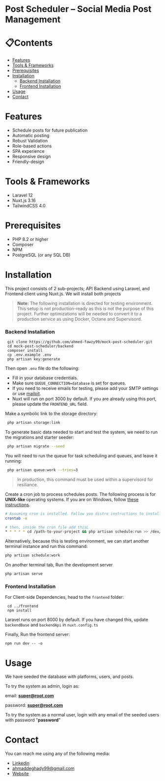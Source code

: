 # Post Scheduler – Social Media Post Management


# 📋Contents
- [Features](#features)
- [Tools & Frameworks](#tools--frameworks)
- [Prerequisites](#prerequisites)
- [Installation](#installation)
  - [Backend Installation](#backend-installation)
  - [Frontend Installation](#frontend-installation)
- [Usage](#usage)
- [Contact](#contact)

# Features
- Schedule posts for future publication
- Automatic posting
- Robust Validation
- Role-based actions
- SPA experience
- Responsive design
- Friendly-design

# Tools & Frameworks
- Laravel 12
- Nuxt.js 3.16
- TailwindCSS 4.0

# Prerequisites
- PHP 8.2 or higher
- Composer
- NPM
- PostgreSQL (or any SQL DB)


# Installation
This project consists of 2 sub-projects; API Backend using Laravel, and Frontend client using Nuxt.js. We will install both projects



> **Note:** The following installation is directed for testing environment. This setup is not production-ready as this is not the purpose of this project. Further optimizations will be needed to convert it to a production service as using Docker, Octane and Supervisord.


### Backend Installation

```
 git clone https://github.com/ahmed-fawzy99/mock-post-scheduler.git
 cd mock-post-scheduler/backend
 composer install
 cp .env.example .env 
 php artisan key:generate
 ```
Then open `.env` file do the following:
- Fill in your database credentials.
- Make sure `QUEUE_CONNECTION=database` is set for queues.
- If you need to receive emails for testing, please add your SMTP settings or use [mailpit](https://mailpit.axllent.org/).
- Nuxt will run on port 3000 by default. If you are already using this port, please update the `FRONTEND_URL` field.


Make a symbolic link to the storage directory:
```bash
 php artisan storage:link
```

To generate basic data needed to start and test the system, we need to run the migrations and starter seeder:
```bash
 php artisan migrate --seed
```

You will need to run the queue for task scheduling and queues, and leave it running:
```bash
 php artisan queue:work --tries=3 
```
> In production, this command must be used within a supervisord for resiliance.

Create a cron job to process schedules posts. The following process is for **UNIX-like** operating systems. If you are on Windows, follow [these instructions](https://gist.github.com/Splode/94bfa9071625e38f7fd76ae210520d94).
```bash
# Assuming cron is installed. Follow you distro instructions to install it otherwise.
crontab -e

# then, inside the cron file add thisL
* * * * * cd /path-to-your-project && php artisan schedule:run >> /dev/null 2>&1
```
Alternatively, because this is testing environment, we can start another terminal instance and run this command:
```bash
php artisan schedule:work
```
On another terminal tab, Run the development server
```bash
php artisan serve
```
### Frontend Installation

For Client-side Dependencies, head to the `frontend` folder:
```
 cd ../frontend
 npm install
```
Laravel runs on port 8000 by default. If you have changed this, update `backendBase` and `backendApi` in `nuxt.config.ts`

Finally, Run the frontend server:
```
npm run dev -- -o
```

# Usage 
We have seeded the database with platforms, users, and posts. 

To try the system as admin, login as:

email: **super@root.com**

password: **super@root.com**


To try the system as a normal user, login with any email of the seeded users with password "**password**"




# Contact
You can reach me using any of the following media:
- [Linkedin](http://linkedin.com/in/ahmeddeghady)
- [ahmaddeghady99@gmail.com](mailto:ahmaddeghady99@gmail.com)
- [Website](http://ahmaddeghady.online/)